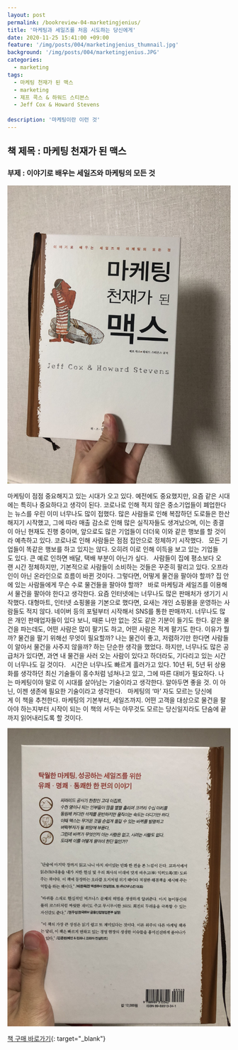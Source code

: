```yaml
---
layout: post
permalink: /bookreview-04-marketingjenius/
title: '마케팅과 세일즈를 처음 시도하는 당신에게'
date: 2020-11-25 15:41:00 +09:00
feature: '/img/posts/004/marketingjenius_thumnail.jpg'
background: '/img/posts/004/marketingjenius.JPG'
categories:
  - marketing
tags:
  - 마케팅 천재가 된 맥스
  - marketing
  - 제프 콕스 & 하워드 스티븐스
  - Jeff Cox & Howard Stevens

description: '마케팅이란 이런 것'
---
```

## 책 제목 : 마케팅 천재가 된 맥스

### 부제 : 이야기로 배우는 세일즈와 마케팅의 모든 것

![마케팅 천재가 된 맥스](/img/posts/004/marketingjenius1.jpg)


마케팅이 점점 중요해지고 있는 시대가 오고 있다.
예전에도 중요했지만, 요즘 같은 시대에는 특히나 중요하다고 생각이 된다.
코로나로 인해 적지 않은 중소기업들이 폐업한다는 뉴스를 우린 이미 너무나도 많이 접했다.
많은 사람들로 인해 복잡하던 도로들은 한산해지기 시작했고,
그에 따라 매출 감소로 인해 많은 실직자들도 생겨났으며, 이는 종결이 아닌 현재도 진행 중이며,
앞으로도 많은 기업들이 더더욱 이와 같은 행보를 할 것이라 예측하고 있다.
코로나로 인해 사람들은 점점 집안으로 정체하기 시작했다.
 
모든 기업들이 똑같은 행보를 하고 있지는 않다.
오히려 이로 인해 이득을 보고 있는 기업들도 있다.
큰 예로 인하면 배달, 택배 부분이 아닌가 싶다.
 
사람들이 집에 평소보다 오랜 시간 정체하지만, 기본적으로 사람들이 소비하는 것들은 꾸준히 팔리고 있다.
오프라인이 아닌 온라인으로 흐름이 바뀐 것이다.
그렇다면, 어떻게 물건을 팔아야 할까?
집 안에 있는 사람들에게 무슨 수로 물건들을 팔아야 할까?
 
바로 마케팅과 세일즈를 이용해서 물건을 팔아야 한다고 생각한다.
요즘 인터넷에는 너무나도 많은 판매처가 생기기 시작했다.
대형마트, 인터넷 쇼핑몰을 기본으로 했다면, 요새는 개인 쇼핑몰을 운영하는 사람들도 적지 않다.
네이버 등의 포털부터 시작해서 SNS를 통한 판매까지.
너무나도 많은 개인 판매업자들이 있다 보니,
때론 나만 없는 것도 같은 기분이 들기도 한다.
같은 물건을 파는데도, 어떤 사람은 많이 팔기도 하고, 어떤 사람은 적게 팔기도 한다.
이유가 뭘까?
물건을 팔기 위해선 무엇이 필요할까?
나는 물건이 좋고, 저렴하기만 한다면 사람들이 알아서 물건을 사주지 않을까? 하는 단순한 생각을 했었다.
하지만, 너무나도 많은 공급처가 있다면, 과연 내 물건을 사러 오는 사람이 있다고 하더라도,
기다리고 있는 시간이 너무나도 길 것이다.
 
시간은 너무나도 빠르게 흘러가고 있다.
10년 뒤, 5년 뒤 상용화를 생각하던 최신 기술들이 홍수처럼 넘쳐나고 있고,
그에 따른 대비가 필요하다.
나는 마케팅이야 말로 이 시대를 살아남는 기술이라고 생각한다.
알아두면 좋을 것. 이 아닌, 이젠 생존에 필요한 기술이라고 생각한다.
 
마케팅의 ‘마’ 자도 모르는 당신에게 이 책을 추천한다.
마케팅의 기본부터, 세일즈까지.
어떤 고객을 대상으로 물건을 팔아야 하는지부터 시작이 되는 이 책의 서두는
아무것도 모르는 당신일지라도 단숨에 끝까지 읽어내리도록 할 것이다.




![마케팅 천재가 된 맥스](/img/posts/004/marketingjenius2.jpg)

[책 구매 바로가기](https://book.naver.com/bookdb/book_detail.nhn?bid=14196293){: target="_blank"}

